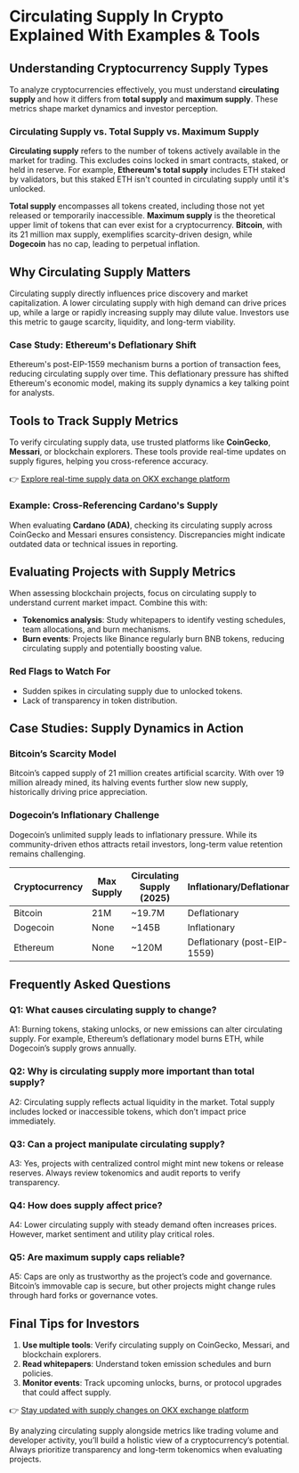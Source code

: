 # Circulating Supply In Crypto Explained With Examples & Tools  

## Understanding Cryptocurrency Supply Types  

To analyze cryptocurrencies effectively, you must understand **circulating supply** and how it differs from **total supply** and **maximum supply**. These metrics shape market dynamics and investor perception.  

### Circulating Supply vs. Total Supply vs. Maximum Supply  

**Circulating supply** refers to the number of tokens actively available in the market for trading. This excludes coins locked in smart contracts, staked, or held in reserve. For example, **Ethereum's total supply** includes ETH staked by validators, but this staked ETH isn't counted in circulating supply until it's unlocked.  

**Total supply** encompasses all tokens created, including those not yet released or temporarily inaccessible. **Maximum supply** is the theoretical upper limit of tokens that can ever exist for a cryptocurrency. **Bitcoin**, with its 21 million max supply, exemplifies scarcity-driven design, while **Dogecoin** has no cap, leading to perpetual inflation.  

## Why Circulating Supply Matters  

Circulating supply directly influences price discovery and market capitalization. A lower circulating supply with high demand can drive prices up, while a large or rapidly increasing supply may dilute value. Investors use this metric to gauge scarcity, liquidity, and long-term viability.  

### Case Study: Ethereum's Deflationary Shift  

Ethereum's post-EIP-1559 mechanism burns a portion of transaction fees, reducing circulating supply over time. This deflationary pressure has shifted Ethereum's economic model, making its supply dynamics a key talking point for analysts.  

## Tools to Track Supply Metrics  

To verify circulating supply data, use trusted platforms like **CoinGecko**, **Messari**, or blockchain explorers. These tools provide real-time updates on supply figures, helping you cross-reference accuracy.  

👉 [Explore real-time supply data on OKX exchange platform](https://bit.ly/okx-bonus)  

### Example: Cross-Referencing Cardano's Supply  

When evaluating **Cardano (ADA)**, checking its circulating supply across CoinGecko and Messari ensures consistency. Discrepancies might indicate outdated data or technical issues in reporting.  

## Evaluating Projects with Supply Metrics  

When assessing blockchain projects, focus on circulating supply to understand current market impact. Combine this with:  
- **Tokenomics analysis**: Study whitepapers to identify vesting schedules, team allocations, and burn mechanisms.  
- **Burn events**: Projects like Binance regularly burn BNB tokens, reducing circulating supply and potentially boosting value.  

### Red Flags to Watch For  
- Sudden spikes in circulating supply due to unlocked tokens.  
- Lack of transparency in token distribution.  

## Case Studies: Supply Dynamics in Action  

### Bitcoin’s Scarcity Model  
Bitcoin’s capped supply of 21 million creates artificial scarcity. With over 19 million already mined, its halving events further slow new supply, historically driving price appreciation.  

### Dogecoin’s Inflationary Challenge  
Dogecoin’s unlimited supply leads to inflationary pressure. While its community-driven ethos attracts retail investors, long-term value retention remains challenging.  

| Cryptocurrency | Max Supply | Circulating Supply (2025) | Inflationary/Deflationary |  
|----------------|------------|---------------------------|---------------------------|  
| Bitcoin        | 21M        | ~19.7M                   | Deflationary              |  
| Dogecoin       | None       | ~145B                    | Inflationary              |  
| Ethereum       | None       | ~120M                    | Deflationary (post-EIP-1559) |  

## Frequently Asked Questions  

### Q1: What causes circulating supply to change?  
A1: Burning tokens, staking unlocks, or new emissions can alter circulating supply. For example, Ethereum’s deflationary model burns ETH, while Dogecoin’s supply grows annually.  

### Q2: Why is circulating supply more important than total supply?  
A2: Circulating supply reflects actual liquidity in the market. Total supply includes locked or inaccessible tokens, which don’t impact price immediately.  

### Q3: Can a project manipulate circulating supply?  
A3: Yes, projects with centralized control might mint new tokens or release reserves. Always review tokenomics and audit reports to verify transparency.  

### Q4: How does supply affect price?  
A4: Lower circulating supply with steady demand often increases prices. However, market sentiment and utility play critical roles.  

### Q5: Are maximum supply caps reliable?  
A5: Caps are only as trustworthy as the project’s code and governance. Bitcoin’s immovable cap is secure, but other projects might change rules through hard forks or governance votes.  

## Final Tips for Investors  

1. **Use multiple tools**: Verify circulating supply on CoinGecko, Messari, and blockchain explorers.  
2. **Read whitepapers**: Understand token emission schedules and burn policies.  
3. **Monitor events**: Track upcoming unlocks, burns, or protocol upgrades that could affect supply.  

👉 [Stay updated with supply changes on OKX exchange platform](https://bit.ly/okx-bonus)  

By analyzing circulating supply alongside metrics like trading volume and developer activity, you’ll build a holistic view of a cryptocurrency’s potential. Always prioritize transparency and long-term tokenomics when evaluating projects.